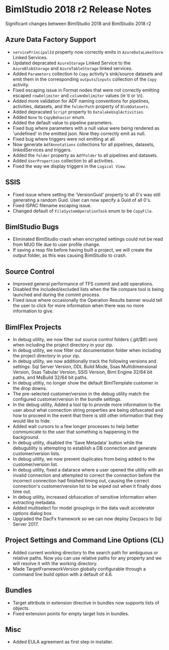 # BimlStudio 2018 r2 Release Notes

Significant changes between BimlStudio 2018 and BimlStudio 2018 r2

## Azure Data Factory Support

* `servicePrincipalId` property now correctly emits in `AzureDataLakeStore` Linked Services.
* Updated depracated `AzureStorage` Linked Service to the `AzureBlobStorage` and `AzureTableStorage` linked services.
* Added `Parameters` collection to `Copy` activity's sink/source datasets and emit them in the corresponding `outputs`/`inputs` collection of the `Copy` activity.
* Fixed escaping issue in Format nodes that were not correctly emitting escaped `rowDelimiter` and `columnDelimiter` values (ie \t or \n).
* Added more validation for ADF naming conventions for pipelines, activities, datasets, and the `folderPath` property of `BlobDatasets`.
* Added depracated `Script` property to `DatalakeUsqlActivities`.
* Added `None` to `CopyBehavior` enum. 
* Added the default value to pipeline parameters.
* Fixed bug where parameters with a null value were being rendered as 'undefined' in the emitted json. Now they correctly emit as null.
* Fixed bug where triggers were not emitting at all.
* Now generate `AdfAnnotations` collections for all pipelines, datasets, linkedServices and triggers.
* Added the `folder` property as `AdfFolder` to all pipelines and datasets.
* Added `UserProperties` collection to all activities.
* Fixed the way we display triggers in the `Logical View`.


## SSIS

* Fixed issue where setting the 'VersionGuid' property to all 0's was still generating a random Guid. User can now specify a Guid of all 0's. 
* Fixed ISPAC filename escaping issue.
* Changed default of `FileSystemOperationTask` enum to be `CopyFile`.


## BimlStudio Bugs

* Eliminated BimlStudio crash when encrypted settings could not be read from MUO file due to user profile change.
* If saving a resp file before having built a project, we will create the output folder, as this was causing BimlStudio to crash.


## Source Control

* Improved general performance of TFS commit and add operations.
* Disabled the included/excluded lists when the file compare tool is being launched and during the commit process.
* Fixed issue where occasionally the Operation Results banner would tell the user to click for more information when there was no more information to give. 


## BimlFlex Projects

* In debug utility, we now filter out source control folders (.git/$tf/.svn) when including the project directory in your zip.
* In debug utility, we now filter out documentation folder when including the project directory in your zip.
* In debug utility, we now additionally track the following versions and settings: Sql Server Version, DDL Build Mode, Ssas Multidimensional Version, Ssas Tabular Version, SSIS Version, Biml Engine 32/64 bit paths, and MsBuild 32/64 bit paths. 
* In debug utiltiy, no longer show the default BimlTemplate customer in the drop downs.
* The pre-selected customer/version in the debug utility match the configured customer/version in the bundle settings.
* In the debug utility, Added a tool tip to provide more information to the user about what connection string properties are being obfuscated and how to proceed in the event that there is still other information that they would like to hide.
* Added wait cursors to a few longer processes to help better communicate to the user that something is happening in the background.
* In debug utility, disabled the 'Save Metadata' button while the debugutility is attempting to establish a DB connection and generate customer/version lists.
* In debug utility, we now prevent duplicates from being added to the customer/version list.
* In debug utility, fixed a datarace where a user opened the utility with an invalid connection and attempted to correct the connection before the incorrect connection had finished timing out, causing the correct connection's customer/version list to be wiped out when it finally does time out.
* In debug utility, increased obfuscation of sensitive information when extracting metadata.
* Added multiselect for model groupings in the data vault accelerator options dialog box.
* Upgraded the DacFx framework so we can now deploy Dacpacs to Sql Server 2017.



## Project Settings and Command Line Options (CL)

* Added current working directory to the search path for ambiguous or relative paths. Now you can use relative paths for any property and we will resolve it with the working directory.
* Made TargetFrameworkVersion globally configurable through a command line build option with a default of 4.6.


## Bundles

* Target attribute in extension directive in bundles now supports lists of objects.
* Fixed extension points for empty target lists in bundles.


## Misc
* Added EULA agreement as first step in installer.

